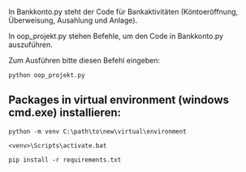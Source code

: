 In Bankkonto.py steht der Code für Bankaktivitäten (Köntoeröffnung, Überweisung, Ausahlung und Anlage). 

In oop_projekt.py stehen Befehle, um den Code in Bankkonto.py auszuführen.

Zum Ausführen bitte diesen Befehl eingeben:

```python oop_projekt.py``` 

## Packages in virtual environment (windows cmd.exe) installieren:
```python -m venv C:\path\to\new\virtual\environment```

```<venv>\Scripts\activate.bat```

```pip install -r requirements.txt```
